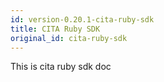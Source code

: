 ```yaml
---
id: version-0.20.1-cita-ruby-sdk
title: CITA Ruby SDK
original_id: cita-ruby-sdk
---
```

This is cita ruby sdk doc